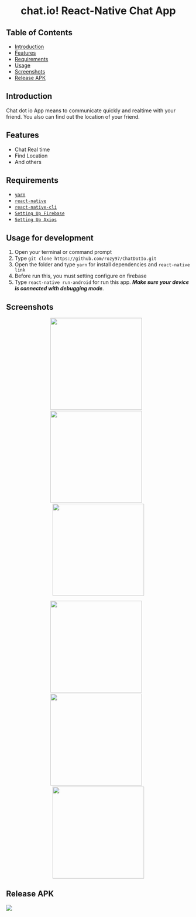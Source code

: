 <h1 align='center'>chat.io! React-Native Chat App</h1>

## Table of Contents

- [Introduction](#introduction)
- [Features](#features)
- [Requirements](#requirements)
- [Usage](#usage-for-development)
- [Screenshots](#screenshots)
- [Release APK](#release-apk)

## Introduction
Chat dot io App means to communicate quickly and realtime with your friend. You also can find out the location of your friend.

## Features
* Chat Real time
* Find Location
* And others

## Requirements
* [`yarn`](https://yarnpkg.com/en/docs/install)
* [`react-native`](https://facebook.github.io/react-native/docs/getting-started)
* [`react-native-cli`](https://facebook.github.io/react-native/docs/getting-started)
* [`Setting Up Firebase`](https://firebase.google.com/)
* [`Setting Up Axios`](https://github.com/axios/axios)

## Usage for development
1. Open your terminal or command prompt
2. Type `git clone https://github.com/rozy97/ChatDotIo.git`
3. Open the folder and type `yarn` for install dependencies and `react-native link`
4. Before run this, you must setting configure on firebase 
5. Type `react-native run-android` for run this app. ***Make sure your device is connected with debugging mode***.

## Screenshots
<p align="center">
    <span>
      <img src="https://raw.githubusercontent.com/rozy97/pic/master/Screenshot_20191021-125748.jpg" width="250px" />
      &nbsp;&nbsp;
      <img src="https://raw.githubusercontent.com/rozy97/pic/master/Screenshot_20191021-125756.jpg" width="250px" />
      &nbsp;&nbsp;
      <img src="https://raw.githubusercontent.com/rozy97/pic/master/Screenshot_20191021-125809.jpg" width="250px" />
    </span>
    
  </p>
  <p align="center">
    <span>
      <img src="https://raw.githubusercontent.com/rozy97/pic/master/Screenshot_20191021-125851.jpg" width="250px" />
      &nbsp;&nbsp;
      <img src="https://raw.githubusercontent.com/rozy97/pic/master/Screenshot_20191021-125904.jpg" width="250px" />
      &nbsp;&nbsp;
      <img src="https://raw.githubusercontent.com/rozy97/pic/master/Screenshot_20191021-125921.jpg" width="250px" />
    </span>
    
  </p>

## Release APK
<a href="https://drive.google.com/open?id=1EIB3iXkxIYJBSp6yZmAfEpOIGB-9dPmz">
  <img src="https://img.shields.io/badge/Download-drive-blue"/>
</a>

